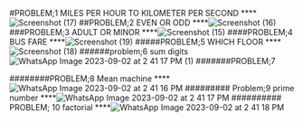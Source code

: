 #PROBLEM;1 MILES PER HOUR TO KILOMETER PER SECOND
****![Screenshot (17)](https://github.com/tanishakataria/PfFall23/assets/142868660/e6e197cd-993a-40ba-8d34-f0e655364134)
##PROBLEM;2 EVEN OR ODD 
****![Screenshot (16)](https://github.com/tanishakataria/PfFall23/assets/142868660/b5c737e6-3708-4c28-8fe5-503bc28b9623)
###PROBLEM;3 ADULT OR MINOR 
****![Screenshot (15)](https://github.com/tanishakataria/PfFall23/assets/142868660/46a99910-bc13-4472-a5ba-2a100b66bbce)
####PROBLEM;4 BUS FARE
****![Screenshot (19)](https://github.com/tanishakataria/PfFall23/assets/142868660/6b8168af-2646-4e5f-8b2a-14f39e417cbf)
#####PROBLEM;5 WHICH FLOOR
****![Screenshot (18)](https://github.com/tanishakataria/PfFall23/assets/142868660/ad01aa4e-cdaa-449b-a9a2-631dc00a4080)
######problem;6 sum digits 
![WhatsApp Image 2023-09-02 at 2 41 17 PM (1)](https://github.com/tanishakataria/PfFall23/assets/142868660/dfec934d-4862-4f93-995e-ec56025a631d)
#######PROBLEM;7

########PROBLEM;8 Mean machine 
****![WhatsApp Image 2023-09-02 at 2 41 16 PM](https://github.com/tanishakataria/PfFall23/assets/142868660/12ce01e6-d9da-470b-be84-d716c91f0a4b)
######### Problem;9 prime number 
****![WhatsApp Image 2023-09-02 at 2 41 17 PM](https://github.com/tanishakataria/PfFall23/assets/142868660/63407393-0c6e-436a-a83b-8f998b8afbf7)
########## PROBLEM; 10 factorial 
****![WhatsApp Image 2023-09-02 at 2 41 18 PM](https://github.com/tanishakataria/PfFall23/assets/142868660/d017624b-cd06-4d0d-95eb-3e079a70e6e4)
